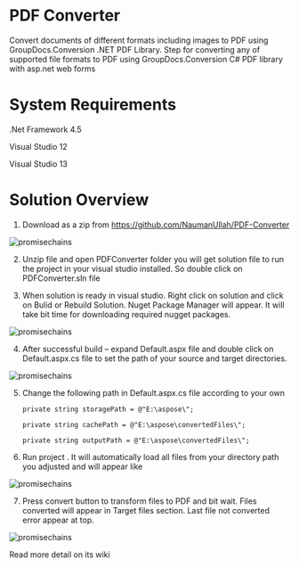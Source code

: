 # PDF Converter
Convert documents of different formats including images to PDF using GroupDocs.Conversion .NET PDF Library. Step for converting any of supported file formats to PDF using  GroupDocs.Conversion C# PDF library with asp.net web forms

# System Requirements

.Net Framework 4.5

Visual Studio 12 

Visual Studio 13

# Solution Overview
1.	Download as a zip from https://github.com/NaumanUllah/PDF-Converter

![promisechains](https://cloud.githubusercontent.com/assets/19569320/15599077/f75091ee-23f9-11e6-9489-d09b6f7b4b40.png)
 
2.	Unzip file and open PDFConverter folder you will get solution file to run the project in your visual studio installed. So double click on PDFConverter.sln file

3.	When solution is ready in visual studio. Right click on solution and click on Bulid or Rebuild Solution. Nuget Package Manager will appear. It will take bit time for downloading required nugget packages.
	

![promisechains](https://cloud.githubusercontent.com/assets/19569320/15599079/f7841de8-23f9-11e6-8376-9229e6c96dca.png)
 
4.	After successful build – expand Default.aspx file and double click on Default.aspx.cs file to set the path of your source and target directories. 
  
![promisechains](https://cloud.githubusercontent.com/assets/19569320/15599076/f71fb09c-23f9-11e6-8971-73849f00c94e.png)

5.	Change the following path in Default.aspx.cs file according to your own 

        private string storagePath = @"E:\aspose\"; 

        private string cachePath = @"E:\aspose\convertedFiles\";

        private string outputPath = @"E:\aspose\convertedFiles\";

6.	Run project . It will automatically load all files from your directory path you adjusted and will appear like
 

![promisechains](https://cloud.githubusercontent.com/assets/19569320/15599078/f755351e-23f9-11e6-9de8-e6ca14d7871a.png)

7.	Press convert button to transform files to PDF and bit wait. Files converted will appear in Target files section. Last file not converted error appear at top. 

![promisechains](https://cloud.githubusercontent.com/assets/19569320/15599080/f7f39696-23f9-11e6-8581-8874b59a260d.png)


Read more detail on its wiki
